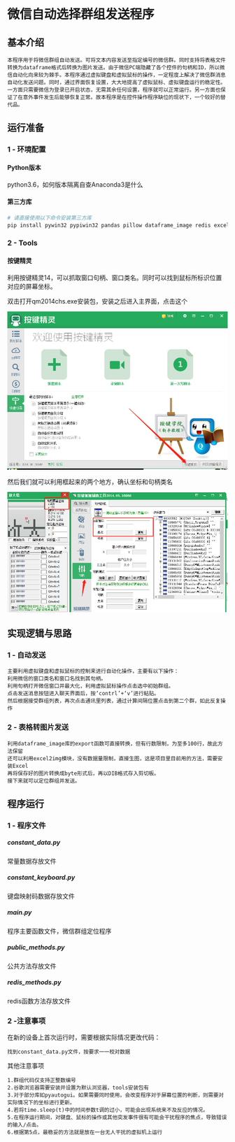 # 微信自动选择群组发送程序
## 基本介绍
	本程序用于将微信群组自动发送。可将文本内容发送至指定编号的微信群。同时支持将表格文件转换为dataframe格式后转换为图片发送。由于微信PC端隐藏了各个控件的句柄和ID，所以微信自动化向来较为棘手。本程序通过虚拟键盘和虚拟鼠标的操作，一定程度上解决了微信群消息自动化发送问题。同时，通过界面恢复设置，大大地提高了虚拟鼠标、虚拟键盘运行的稳定性。一方面只需要微信为登录已开启状态，无需其余任何设置，程序就可以正常运行。另一方面也保证了在意外事件发生后能够恢复正常。故本程序是在控件操作程序缺位的现状下，一个较好的替代品。
## 运行准备
### 1 - 环境配置
#### Python版本

python3.6，如何版本隔离自查Anaconda3是什么

#### 第三方库

```python
# 请直接使用以下命令安装第三方库
pip install pywin32 pypiwin32 pandas pillow dataframe_image redis excel2img openpyxl
```

### 2 - Tools
#### 按键精灵
利用按键精灵14，可以抓取窗口句柄、窗口类名。同时可以找到鼠标所标识位置对应的屏幕坐标。

双击打开qm2014chs.exe安装包，安装之后进入主界面，点击这个

![image-20220311093325360](README.assets/image-20220311093325360.png)

然后我们就可以利用框起来的两个地方，确认坐标和句柄类名

![image-20220311093427479](README.assets/image-20220311093427479.png)

## 实现逻辑与思路
### 1 - 自动发送
	主要利用虚拟键盘和虚拟鼠标的控制来进行自动化操作，主要有以下操作：
	利用微信的窗口类名和窗口名找到其句柄。
	利用句柄打开微信窗口并最大化，利用虚拟鼠标操作点击选中初始群组。
	点击发送消息按钮进入聊天界面后，按‘contrl’+‘v’进行粘贴。
	然后根据接受群组列表，再次点击通讯里列表，通过计算间隔位置点击到第二个群，如此反复操作
### 2 - 表格转图片发送
	利用dataframe_image库的export函数可直接转换，但有行数限制，为至多100行，故此方法保留
	还可以利用excel2img模块，没有数据量限制，直接生图，这是项目里目前用的方法，需要安装Excel
	再将保存好的图片转换成byte形式后，再以DIB格式存入剪切板。
	接下来就可以定位群组并发送。

## 程序运行
### 1 - 程序文件
##### constant_data.py
常量数据存放文件

##### constant_keyboard.py

键盘映射码数据存放文件

##### main.py
程序主要函数文件，微信群组定位程序
##### public_methods.py
公共方法存放文件

##### redis_methods.py

redis函数方法存放文件

### 2 -注意事项

在新的设备上首次运行时，需要根据实际情况更改代码：

	找到constant_data.py文件，按要求一一校对数据
其他注意事项

	1.群组代码仅支持正整数编号 
	2.谷歌浏览器需要安装并设置为默认浏览器，tools安装包有
	3.对于部分库如pyautogui。如果需要同时使用，会改变程序对于屏幕位置的判断，则需要对实际情况下的坐标进行更新。
	4.若将time.sleep(t)中的时间参数t调的过小，可能会出现系统来不及反应的情况。
	5.在程序运行期间，对键盘、鼠标的操作或其他突发事件很有可能会干扰程序的焦点，导致错误的输入/点击。
	6.根据第5点，最稳妥的方法就是放在一台无人干扰的虚拟机上运行

